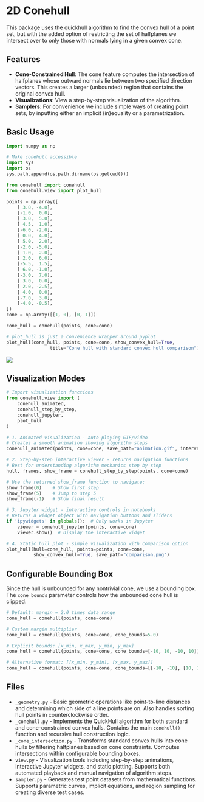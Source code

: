 # 2D Conehull

This package uses the quickhull algorithm to find the convex hull of a point set,
but with the added option of restricting the set of halfplanes we intersect over to only those with normals lying in a given convex cone.

## Features

- **Cone-Constrained Hull**: The cone feature computes the intersection of halfplanes whose outward normals lie between two specified direction vectors. This creates a larger (unbounded) region that contains the original convex hull.
- **Visualizations**: View a step-by-step visualization of the algorithm.
- **Samplers**: For convenience we include simple ways of creating point sets, by inputting either an implicit (in)equality or a parametrization.

## Basic Usage

```python
import numpy as np

# Make conehull accessible
import sys
import os
sys.path.append(os.path.dirname(os.getcwd()))

from conehull import conehull
from conehull.view import plot_hull

points = np.array([
    [ 3.0, -4.0],
    [-1.0,  0.0],
    [ 3.0,  5.0],
    [ 4.5,  1.0],
    [-6.0, -2.0],
    [ 0.0,  4.0],
    [ 5.0,  2.0],
    [-2.0, -5.0],
    [ 1.0,  2.0],
    [ 2.0,  6.0],
    [-5.5,  1.5],
    [ 6.0, -1.0],
    [-3.0,  7.0],
    [ 3.0,  0.0],
    [ 2.0, -2.5],
    [ 4.0,  0.0],
    [-7.0,  3.0],
    [-4.0, -0.5],
])
cone = np.array([[1, 0], [0, 1]])

cone_hull = conehull(points, cone=cone)

# plot_hull is just a convenience wrapper around pyplot
plot_hull(cone_hull, points, cone=cone, show_convex_hull=True, 
                title="Cone hull with standard convex hull comparison")
```
![](img/conehull_comparison.jpg)


## Visualization Modes

```python
# Import visualization functions
from conehull.view import (
    conehull_animated,
    conehull_step_by_step, 
    conehull_jupyter,
    plot_hull
)

# 1. Animated visualization - auto-playing GIF/video
# Creates a smooth animation showing algorithm steps
conehull_animated(points, cone=cone, save_path="animation.gif", interval=800)

# 2. Step-by-step interactive viewer - returns navigation functions
# Best for understanding algorithm mechanics step by step
hull, frames, show_frame = conehull_step_by_step(points, cone=cone)

# Use the returned show_frame function to navigate:
show_frame(0)    # Show first step
show_frame(5)    # Jump to step 5
show_frame(-1)   # Show final result

# 3. Jupyter widget - interactive controls in notebooks
# Returns a widget object with navigation buttons and sliders
if 'ipywidgets' in globals():  # Only works in Jupyter
    viewer = conehull_jupyter(points, cone=cone)
    viewer.show()  # Display the interactive widget

# 4. Static hull plot - simple visualization with comparison option
plot_hull(hull=cone_hull, points=points, cone=cone, 
          show_convex_hull=True, save_path="comparison.png")
```


## Configurable Bounding Box

Since the hull is unbounded for any nontrivial cone, we use a bounding box.
The `cone_bounds` parameter controls how the unbounded cone hull is clipped:

```python
# Default: margin = 2.0 times data range
cone_hull = conehull(points, cone=cone)

# Custom margin multiplier
cone_hull = conehull(points, cone=cone, cone_bounds=5.0)

# Explicit bounds: [x_min, x_max, y_min, y_max]
cone_hull = conehull(points, cone=cone, cone_bounds=[-10, 10, -10, 10])

# Alternative format: [[x_min, y_min], [x_max, y_max]]
cone_hull = conehull(points, cone=cone, cone_bounds=[[-10, -10], [10, 10]])
```


## Files
- `_geometry.py` - Basic geometric operations like point-to-line distances and determining which side of a line points are on. Also handles sorting hull points in counterclockwise order.
- `_conehull.py` - Implements the QuickHull algorithm for both standard and cone-constrained convex hulls. Contains the main `conehull()` function and recursive hull construction logic.
- `_cone_intersection.py` - Transforms standard convex hulls into cone hulls by filtering halfplanes based on cone constraints. Computes intersections within configurable bounding boxes.
- `view.py` - Visualization tools including step-by-step animations, interactive Jupyter widgets, and static plotting. Supports both automated playback and manual navigation of algorithm steps.
- `sampler.py` - Generates test point datasets from mathematical functions. Supports parametric curves, implicit equations, and region sampling for creating diverse test cases.
